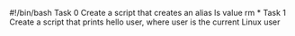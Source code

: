#!/bin/bash
Task 0 Create a script that creates an alias ls value rm *
Task 1 Create a script that prints hello user, where user is the current Linux user


